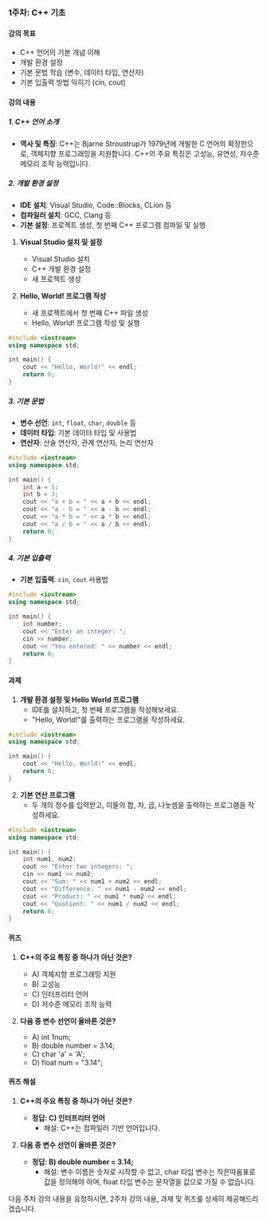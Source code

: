 ### 1주차: C++ 기초

#### 강의 목표
- C++ 언어의 기본 개념 이해
- 개발 환경 설정
- 기본 문법 학습 (변수, 데이터 타입, 연산자)
- 기본 입출력 방법 익히기 (cin, cout)

#### 강의 내용

##### 1. C++ 언어 소개
- **역사 및 특징**: C++는 Bjarne Stroustrup가 1979년에 개발한 C 언어의 확장판으로, 객체지향 프로그래밍을 지원합니다. C++의 주요 특징은 고성능, 유연성, 저수준 메모리 조작 능력입니다.

##### 2. 개발 환경 설정
- **IDE 설치**: Visual Studio, Code::Blocks, CLion 등
- **컴파일러 설치**: GCC, Clang 등
- **기본 설정**: 프로젝트 생성, 첫 번째 C++ 프로그램 컴파일 및 실행

1. **Visual Studio 설치 및 설정**
   - Visual Studio 설치
   - C++ 개발 환경 설정
   - 새 프로젝트 생성

2. **Hello, World! 프로그램 작성**
   - 새 프로젝트에서 첫 번째 C++ 파일 생성
   - Hello, World! 프로그램 작성 및 실행

```cpp
#include <iostream>
using namespace std;

int main() {
    cout << "Hello, World!" << endl;
    return 0;
}
```

##### 3. 기본 문법
- **변수 선언**: `int`, `float`, `char`, `double` 등
- **데이터 타입**: 기본 데이터 타입 및 사용법
- **연산자**: 산술 연산자, 관계 연산자, 논리 연산자

```cpp
#include <iostream>
using namespace std;

int main() {
    int a = 5;
    int b = 3;
    cout << "a + b = " << a + b << endl;
    cout << "a - b = " << a - b << endl;
    cout << "a * b = " << a * b << endl;
    cout << "a / b = " << a / b << endl;
    return 0;
}
```

##### 4. 기본 입출력
- **기본 입출력**: `cin`, `cout` 사용법

```cpp
#include <iostream>
using namespace std;

int main() {
    int number;
    cout << "Enter an integer: ";
    cin >> number;
    cout << "You entered: " << number << endl;
    return 0;
}
```

#### 과제

1. **개발 환경 설정 및 Hello World 프로그램**
   - IDE를 설치하고, 첫 번째 프로그램을 작성해보세요.
   - "Hello, World!"를 출력하는 프로그램을 작성하세요.

```cpp
#include <iostream>
using namespace std;

int main() {
    cout << "Hello, World!" << endl;
    return 0;
}
```

2. **기본 연산 프로그램**
   - 두 개의 정수를 입력받고, 이들의 합, 차, 곱, 나눗셈을 출력하는 프로그램을 작성하세요.

```cpp
#include <iostream>
using namespace std;

int main() {
    int num1, num2;
    cout << "Enter two integers: ";
    cin >> num1 >> num2;
    cout << "Sum: " << num1 + num2 << endl;
    cout << "Difference: " << num1 - num2 << endl;
    cout << "Product: " << num1 * num2 << endl;
    cout << "Quotient: " << num1 / num2 << endl;
    return 0;
}
```

#### 퀴즈

1. **C++의 주요 특징 중 하나가 아닌 것은?**
   - A) 객체지향 프로그래밍 지원
   - B) 고성능
   - C) 인터프리터 언어
   - D) 저수준 메모리 조작 능력

2. **다음 중 변수 선언이 올바른 것은?**
   - A) int 1num;
   - B) double number = 3.14;
   - C) char 'a' = 'A';
   - D) float num = "3.14";

#### 퀴즈 해설

1. **C++의 주요 특징 중 하나가 아닌 것은?**
   - **정답: C) 인터프리터 언어**
     - 해설: C++는 컴파일러 기반 언어입니다.

2. **다음 중 변수 선언이 올바른 것은?**
   - **정답: B) double number = 3.14;**
     - 해설: 변수 이름은 숫자로 시작할 수 없고, char 타입 변수는 작은따옴표로 값을 정의해야 하며, float 타입 변수는 문자열을 값으로 가질 수 없습니다.

다음 주차 강의 내용을 요청하시면, 2주차 강의 내용, 과제 및 퀴즈를 상세히 제공해드리겠습니다.